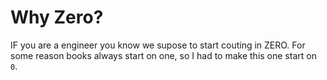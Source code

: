 # Why Zero?

IF you are a engineer you know we supose to start couting in ZERO. For some reason books always start on one, so I had to make this one start on `0`.
